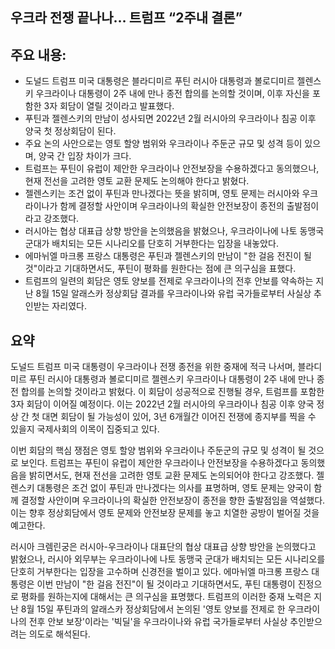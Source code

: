 ## 우크라 전쟁 끝나나… 트럼프 “2주내 결론”

## 주요 내용:
*   도널드 트럼프 미국 대통령은 블라디미르 푸틴 러시아 대통령과 볼로디미르 젤렌스키 우크라이나 대통령이 2주 내에 만나 종전 합의를 논의할 것이며, 이후 자신을 포함한 3자 회담이 열릴 것이라고 발표했다.
*   푸틴과 젤렌스키의 만남이 성사되면 2022년 2월 러시아의 우크라이나 침공 이후 양국 첫 정상회담이 된다.
*   주요 논의 사안으로는 영토 할양 범위와 우크라이나 주둔군 규모 및 성격 등이 있으며, 양국 간 입장 차이가 크다.
*   트럼프는 푸틴이 유럽이 제안한 우크라이나 안전보장을 수용하겠다고 동의했으나, 현재 전선을 고려한 영토 교환 문제도 논의해야 한다고 밝혔다.
*   젤렌스키는 조건 없이 푸틴과 만나겠다는 뜻을 밝히며, 영토 문제는 러시아와 우크라이나가 함께 결정할 사안이며 우크라이나의 확실한 안전보장이 종전의 출발점이라고 강조했다.
*   러시아는 협상 대표급 상향 방안을 논의했음을 밝혔으나, 우크라이나에 나토 동맹국 군대가 배치되는 모든 시나리오를 단호히 거부한다는 입장을 내놓았다.
*   에마뉘엘 마크롱 프랑스 대통령은 푸틴과 젤렌스키의 만남이 "한 걸음 전진이 될 것"이라고 기대하면서도, 푸틴이 평화를 원한다는 점에 큰 의구심을 표했다.
*   트럼프의 일련의 회담은 영토 양보를 전제로 우크라이나의 전후 안보를 약속하는 지난 8월 15일 알래스카 정상회담 결과를 우크라이나와 유럽 국가들로부터 사실상 추인받는 자리였다.

## 요약
도널드 트럼프 미국 대통령이 우크라이나 전쟁 종전을 위한 중재에 적극 나서며, 블라디미르 푸틴 러시아 대통령과 볼로디미르 젤렌스키 우크라이나 대통령이 2주 내에 만나 종전 합의를 논의할 것이라고 밝혔다. 이 회담이 성공적으로 진행될 경우, 트럼프를 포함한 3자 회담이 이어질 예정이다. 이는 2022년 2월 러시아의 우크라이나 침공 이후 양국 정상 간 첫 대면 회담이 될 가능성이 있어, 3년 6개월간 이어진 전쟁에 종지부를 찍을 수 있을지 국제사회의 이목이 집중되고 있다.

이번 회담의 핵심 쟁점은 영토 할양 범위와 우크라이나 주둔군의 규모 및 성격이 될 것으로 보인다. 트럼프는 푸틴이 유럽이 제안한 우크라이나 안전보장을 수용하겠다고 동의했음을 밝히면서도, 현재 전선을 고려한 영토 교환 문제도 논의되어야 한다고 강조했다. 젤렌스키 대통령은 조건 없이 푸틴과 만나겠다는 의사를 표명하며, 영토 문제는 양국이 함께 결정할 사안이며 우크라이나의 확실한 안전보장이 종전을 향한 출발점임을 역설했다. 이는 향후 정상회담에서 영토 문제와 안전보장 문제를 놓고 치열한 공방이 벌어질 것을 예고한다.

러시아 크렘린궁은 러시아-우크라이나 대표단의 협상 대표급 상향 방안을 논의했다고 밝혔으나, 러시아 외무부는 우크라이나에 나토 동맹국 군대가 배치되는 모든 시나리오를 단호히 거부한다는 입장을 고수하며 신경전을 벌이고 있다. 에마뉘엘 마크롱 프랑스 대통령은 이번 만남이 "한 걸음 전진"이 될 것이라고 기대하면서도, 푸틴 대통령이 진정으로 평화를 원하는지에 대해서는 큰 의구심을 표명했다. 트럼프의 이러한 중재 노력은 지난 8월 15일 푸틴과의 알래스카 정상회담에서 논의된 '영토 양보를 전제로 한 우크라이나의 전후 안보 보장'이라는 '빅딜'을 우크라이나와 유럽 국가들로부터 사실상 추인받으려는 의도로 해석된다.